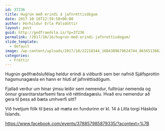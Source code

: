 ```yaml
---
id: 37236
title: Hugrún með erindi á jafnréttisdögum
date: 2017-10-16T12:59:50+00:00
author: Þórhildur Erla Pálsdóttir
layout: post
guid: http://gedfraedsla.is/?p=37236
permalink: /2017/10/16/hugrun-med-erindi-jafnrettisdogum/
slide_template:
  - default
image: /wp-content/uploads/2017/10/22218344_1604389679624744_8656513862592671145_o.jpg
categories:
  - Fréttir
---
```

Hugrún geðfræðslufélag heldur erindi á viðburði sem ber nafnið Sjálfsprottin hagsmunagæsla en hann er hluti af jafnréttisdögum.

Fjallað verður um hinar ýmsu leiðir sem nemendur, fulltrúar nemenda og önnur grasrótarstarfsemi fara við réttindagæslu. Hvað eru nemendur að gera til þess að bæta umhverfi sitt?

Við hvetjum fólk til þess að mæta en fundurinn er kl. 14 á Litla torgi Háskóla Íslands.

https://www.facebook.com/events/378857985879335/?acontext=%7B
